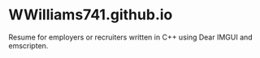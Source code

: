 # WWilliams741.github.io
Resume for employers or recruiters written in C++ using Dear IMGUI and emscripten.
